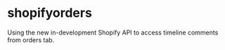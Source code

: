 # shopifyorders
Using the new in-development Shopify API to access timeline comments from orders tab. 
